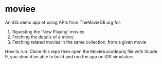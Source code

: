 # moviee
An iOS demo app of using APIs from TheMovieDB.org for: 
1. Rquesting the 'Now Playing' movies
2. Fetching the details of a movie 
3. Fetching related movies in the same collection, from a given movie

How to run: 
Clone this repo then open the Moviee.xcodeproj file with Xcode 9, 
you should be able to build and run the app on iOS simulators. 



